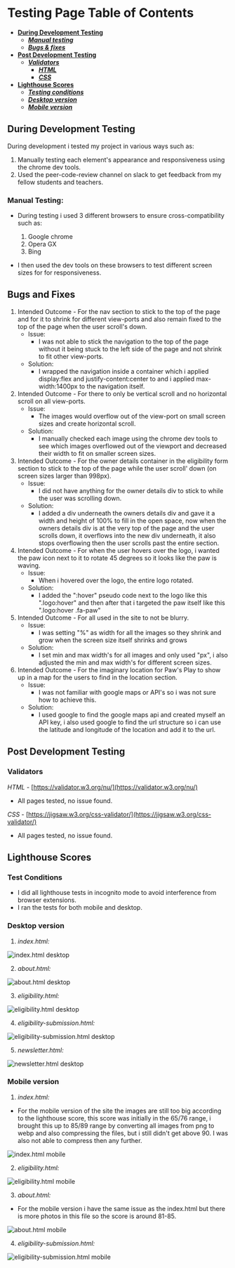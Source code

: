 # Testing Page Table of Contents

- [**During Development Testing**](#during-development-testing)
  - [**_Manual testing_**](#during-development-manual-testing)
  - [**_Bugs & fixes_**](#during-development-bugs-fixes)
- [**Post Development Testing**](#post-development-testing)
  - [**_Validators_**](#validators)
    - [**_HTML_**](#HTML)
    - [**_CSS_**](#CSS)
- [**Lighthouse Scores**](#lighthouse-scores)
  - [**_Testing conditions_**](#test-conditions)
  - [**_Desktop version_**](#desktop-version)
  - [**_Mobile version_**](#mobile-version)

## During Development Testing <a name="during-development-testing"></a>

During development i tested my project in various ways such as:

1. Manually testing each element's appearance and responsiveness using the chrome dev tools.
2. Used the peer-code-review channel on slack to get feedback from my fellow students and teachers.

### Manual Testing: <a name="during-development-manual-testing"></a>

- During testing i used 3 different browsers to ensure cross-compatibility such as:

  1. Google chrome
  2. Opera GX
  3. Bing

- I then used the dev tools on these browsers to test different screen sizes for for responsiveness.

## Bugs and Fixes <a name="during-development-bugs-fixes"></a>

1. Intended Outcome - For the nav section to stick to the top of the page and for it to shrink for different view-ports and also remain fixed to the top of the page when the user scroll's down.
   - Issue:
     - I was not able to stick the navigation to the top of the page without it being stuck to the left side of the page and not shrink to fit other view-ports.
   - Solution:
     - I wrapped the navigation inside a container which i applied display:flex and justify-content:center to and i applied max-width:1400px to the navigation itself.
2. Intended Outcome - For there to only be vertical scroll and no horizontal scroll on all view-ports.
   - Issue:
     - The images would overflow out of the view-port on small screen sizes and create horizontal scroll.
   - Solution:
     - I manually checked each image using the chrome dev tools to see which images overflowed out of the viewport and decreased their width to fit on smaller screen sizes.
3. Intended Outcome - For the owner details container in the eligibility form section to stick to the top of the page while the user scroll' down (on screen sizes larger than 998px).
   - Issue:
     - I did not have anything for the owner details div to stick to while the user was scrolling down.
   - Solution:
     - I added a div underneath the owners details div and gave it a width and height of 100% to fill in the open space, now when the owners details div is at the very top of the page and the user scrolls down, it overflows into the new div underneath, it also stops overflowing then the user scrolls past the entire section.
4. Intended Outcome - For when the user hovers over the logo, i wanted the paw icon next to it to rotate 45 degrees so it looks like the paw is waving.
   - Issue:
     - When i hovered over the logo, the entire logo rotated.
   - Solution:
     - I added the ":hover" pseudo code next to the logo like this ".logo:hover" and then after that i targeted the paw itself like this ".logo:hover .fa-paw"
5. Intended Outcome - For all used in the site to not be blurry.
   - Issue:
     - I was setting "%" as width for all the images so they shrink and grow when the screen size itself shrinks and grows
   - Solution:
     - I set min and max width's for all images and only used "px", i also adjusted the min and max width's for different screen sizes.
6. Intended Outcome - For the imaginary location for Paw's Play to show up in a map for the users to find in the location section.
   - Issue:
     - I was not familiar with google maps or API's so i was not sure how to achieve this.
   - Solution:
     - I used google to find the google maps api and created myself an API key, i also used google to find the url structure so i can use the latitude and longitude of the location and add it to the url.

## Post Development Testing <a name="post-development-testing"></a>

### Validators <a name="validators"></a>

_HTML_ - [https://validator.w3.org/nu/](https://validator.w3.org/nu/) <a name="HTML"></a>

- All pages tested, no issue found.

_CSS_ - [https://jigsaw.w3.org/css-validator/](https://jigsaw.w3.org/css-validator/) <a name="CSS"></a>

- All pages tested, no issue found.

## Lighthouse Scores <a name="lighthouse-scores"></a>

### Test Conditions <a name="testing-conditions"></a>

- I did all lighthouse tests in incognito mode to avoid interference from browser extensions.
- I ran the tests for both mobile and desktop.

### Desktop version <a name="desktop-version"></a>

1. _index.html:_

![index.html desktop](assets/images/testing/index.html-desktop.png)

2. _about.html:_

![about.html desktop](assets/images/testing/about.html-desktop.png)

3. _eligibility.html:_

![eligibility.html desktop](assets/images/testing/eligiblity-lighthouse.png)

4. _eligibility-submission.html:_

![eligibility-submission.html desktop](assets/images/testing/eligibility-submission-lighthouse.png)

5. _newsletter.html:_

![newsletter.html desktop](assets/images/testing/news-letter.html-desktop.png)

### Mobile version <a name="mobile-version"></a>

1. _index.html:_

- For the mobile version of the site the images are still too big according to the lighthouse score, this score was initially in the 65/76 range, i brought this up to 85/89 range by converting all images from png to webp and also compressing the files, but i still didn't get above 90. I was also not able to compress then any further.

![index.html mobile](assets/images/testing/index.html-mobile.png)

2. _eligibility.html:_

![eligibility.html mobile](assets/images/testing/eligibility-html-mobile.png)

3. _about.html:_

- For the mobile version i have the same issue as the index.html but there is more photos in this file so the score is around 81-85.

![about.html mobile](assets/images/testing/about.html-mobile.png)

4. _eligibility-submission.html:_

![eligibility-submission.html mobile](assets/images/testing/eligibility-submission-mobile.png)
